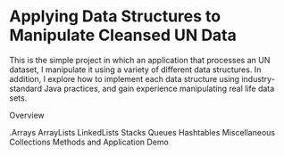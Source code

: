 # Applying Data Structures to Manipulate Cleansed UN Data
This is the simple project in which an application that processes an UN dataset, I manipulate it using a variety of different data structures. In addition, I explore how to implement each data structure using industry-standard Java practices, and gain experience manipulating real life data sets.

Overview

.Arrays
ArrayLists
LinkedLists
Stacks
Queues
Hashtables
Miscellaneous Collections Methods and Application Demo
